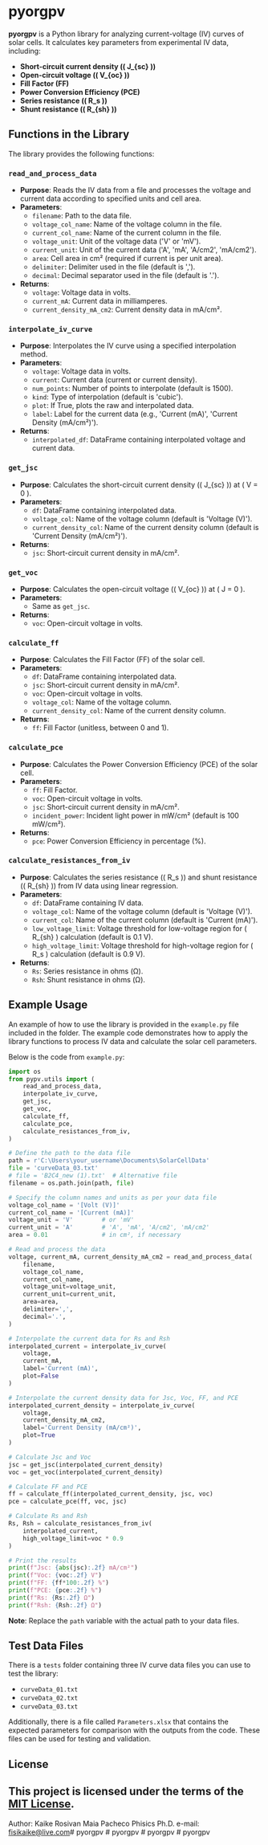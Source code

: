 # pyorgpv

**pyorgpv** is a Python library for analyzing current-voltage (IV) curves of solar cells. It calculates key parameters from experimental IV data, including:

- **Short-circuit current density (\( J_{sc} \))**
- **Open-circuit voltage (\( V_{oc} \))**
- **Fill Factor (FF)**
- **Power Conversion Efficiency (PCE)**
- **Series resistance (\( R_s \))**
- **Shunt resistance (\( R_{sh} \))**

## Functions in the Library

The library provides the following functions:

### `read_and_process_data`

- **Purpose**: Reads the IV data from a file and processes the voltage and current data according to specified units and cell area.
- **Parameters**:
  - `filename`: Path to the data file.
  - `voltage_col_name`: Name of the voltage column in the file.
  - `current_col_name`: Name of the current column in the file.
  - `voltage_unit`: Unit of the voltage data ('V' or 'mV').
  - `current_unit`: Unit of the current data ('A', 'mA', 'A/cm2', 'mA/cm2').
  - `area`: Cell area in cm² (required if current is per unit area).
  - `delimiter`: Delimiter used in the file (default is ',').
  - `decimal`: Decimal separator used in the file (default is '.').
- **Returns**:
  - `voltage`: Voltage data in volts.
  - `current_mA`: Current data in milliamperes.
  - `current_density_mA_cm2`: Current density data in mA/cm².

### `interpolate_iv_curve`

- **Purpose**: Interpolates the IV curve using a specified interpolation method.
- **Parameters**:
  - `voltage`: Voltage data in volts.
  - `current`: Current data (current or current density).
  - `num_points`: Number of points to interpolate (default is 1500).
  - `kind`: Type of interpolation (default is 'cubic').
  - `plot`: If True, plots the raw and interpolated data.
  - `label`: Label for the current data (e.g., 'Current (mA)', 'Current Density (mA/cm²)').
- **Returns**:
  - `interpolated_df`: DataFrame containing interpolated voltage and current data.

### `get_jsc`

- **Purpose**: Calculates the short-circuit current density (\( J_{sc} \)) at \( V = 0 \).
- **Parameters**:
  - `df`: DataFrame containing interpolated data.
  - `voltage_col`: Name of the voltage column (default is 'Voltage (V)').
  - `current_density_col`: Name of the current density column (default is 'Current Density (mA/cm²)').
- **Returns**:
  - `jsc`: Short-circuit current density in mA/cm².

### `get_voc`

- **Purpose**: Calculates the open-circuit voltage (\( V_{oc} \)) at \( J = 0 \).
- **Parameters**:
  - Same as `get_jsc`.
- **Returns**:
  - `voc`: Open-circuit voltage in volts.

### `calculate_ff`

- **Purpose**: Calculates the Fill Factor (FF) of the solar cell.
- **Parameters**:
  - `df`: DataFrame containing interpolated data.
  - `jsc`: Short-circuit current density in mA/cm².
  - `voc`: Open-circuit voltage in volts.
  - `voltage_col`: Name of the voltage column.
  - `current_density_col`: Name of the current density column.
- **Returns**:
  - `ff`: Fill Factor (unitless, between 0 and 1).

### `calculate_pce`

- **Purpose**: Calculates the Power Conversion Efficiency (PCE) of the solar cell.
- **Parameters**:
  - `ff`: Fill Factor.
  - `voc`: Open-circuit voltage in volts.
  - `jsc`: Short-circuit current density in mA/cm².
  - `incident_power`: Incident light power in mW/cm² (default is 100 mW/cm²).
- **Returns**:
  - `pce`: Power Conversion Efficiency in percentage (%).

### `calculate_resistances_from_iv`

- **Purpose**: Calculates the series resistance (\( R_s \)) and shunt resistance (\( R_{sh} \)) from IV data using linear regression.
- **Parameters**:
  - `df`: DataFrame containing IV data.
  - `voltage_col`: Name of the voltage column (default is 'Voltage (V)').
  - `current_col`: Name of the current column (default is 'Current (mA)').
  - `low_voltage_limit`: Voltage threshold for low-voltage region for \( R_{sh} \) calculation (default is 0.1 V).
  - `high_voltage_limit`: Voltage threshold for high-voltage region for \( R_s \) calculation (default is 0.9 V).
- **Returns**:
  - `Rs`: Series resistance in ohms (Ω).
  - `Rsh`: Shunt resistance in ohms (Ω).

## Example Usage

An example of how to use the library is provided in the `example.py` file included in the folder. The example code demonstrates how to apply the library functions to process IV data and calculate the solar cell parameters.

Below is the code from `example.py`:

```python
import os
from pypv.utils import (
    read_and_process_data,
    interpolate_iv_curve,
    get_jsc,
    get_voc,
    calculate_ff,
    calculate_pce,
    calculate_resistances_from_iv,
)

# Define the path to the data file
path = r'C:\Users\your_username\Documents\SolarCellData'
file = 'curveData_03.txt'
# file = 'B2C4_new (1).txt'  # Alternative file
filename = os.path.join(path, file)

# Specify the column names and units as per your data file
voltage_col_name = '[Volt (V)]'
current_col_name = '[Current (mA)]'
voltage_unit = 'V'        # or 'mV'
current_unit = 'A'        # 'A', 'mA', 'A/cm2', 'mA/cm2'
area = 0.01               # in cm², if necessary

# Read and process the data
voltage, current_mA, current_density_mA_cm2 = read_and_process_data(
    filename,
    voltage_col_name,
    current_col_name,
    voltage_unit=voltage_unit,
    current_unit=current_unit,
    area=area,
    delimiter=',',
    decimal='.',
)

# Interpolate the current data for Rs and Rsh
interpolated_current = interpolate_iv_curve(
    voltage,
    current_mA,
    label='Current (mA)',
    plot=False
)

# Interpolate the current density data for Jsc, Voc, FF, and PCE
interpolated_current_density = interpolate_iv_curve(
    voltage,
    current_density_mA_cm2,
    label='Current Density (mA/cm²)',
    plot=True
)

# Calculate Jsc and Voc
jsc = get_jsc(interpolated_current_density)
voc = get_voc(interpolated_current_density)

# Calculate FF and PCE
ff = calculate_ff(interpolated_current_density, jsc, voc)
pce = calculate_pce(ff, voc, jsc)

# Calculate Rs and Rsh
Rs, Rsh = calculate_resistances_from_iv(
    interpolated_current,
    high_voltage_limit=voc * 0.9
)

# Print the results
print(f"Jsc: {abs(jsc):.2f} mA/cm²")
print(f"Voc: {voc:.2f} V")
print(f"FF: {ff*100:.2f} %")
print(f"PCE: {pce:.2f} %")
print(f"Rs: {Rs:.2f} Ω")
print(f"Rsh: {Rsh:.2f} Ω")
```

**Note**: Replace the `path` variable with the actual path to your data files.

## Test Data Files

There is a `tests` folder containing three IV curve data files you can use to test the library:

- `curveData_01.txt`
- `curveData_02.txt`
- `curveData_03.txt`

Additionally, there is a file called `Parameters.xlsx` that contains the expected parameters for comparison with the outputs from the code. These files can be used for testing and validation.

## License

This project is licensed under the terms of the [MIT License](LICENSE).
---
Author: 
Kaike Rosivan Maia Pacheco
Phisics Ph.D.
e-mail: fisikaike@live.com#   p y o r g p v  
 #   p y o r g p v  
 #   p y o r g p v  
 #   p y o r g p v  
 